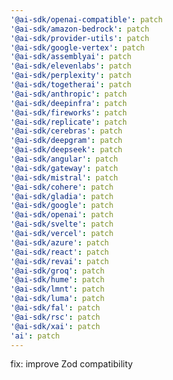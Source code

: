 ```yaml
---
'@ai-sdk/openai-compatible': patch
'@ai-sdk/amazon-bedrock': patch
'@ai-sdk/provider-utils': patch
'@ai-sdk/google-vertex': patch
'@ai-sdk/assemblyai': patch
'@ai-sdk/elevenlabs': patch
'@ai-sdk/perplexity': patch
'@ai-sdk/togetherai': patch
'@ai-sdk/anthropic': patch
'@ai-sdk/deepinfra': patch
'@ai-sdk/fireworks': patch
'@ai-sdk/replicate': patch
'@ai-sdk/cerebras': patch
'@ai-sdk/deepgram': patch
'@ai-sdk/deepseek': patch
'@ai-sdk/angular': patch
'@ai-sdk/gateway': patch
'@ai-sdk/mistral': patch
'@ai-sdk/cohere': patch
'@ai-sdk/gladia': patch
'@ai-sdk/google': patch
'@ai-sdk/openai': patch
'@ai-sdk/svelte': patch
'@ai-sdk/vercel': patch
'@ai-sdk/azure': patch
'@ai-sdk/react': patch
'@ai-sdk/revai': patch
'@ai-sdk/groq': patch
'@ai-sdk/hume': patch
'@ai-sdk/lmnt': patch
'@ai-sdk/luma': patch
'@ai-sdk/fal': patch
'@ai-sdk/rsc': patch
'@ai-sdk/xai': patch
'ai': patch
---
```


fix: improve Zod compatibility

